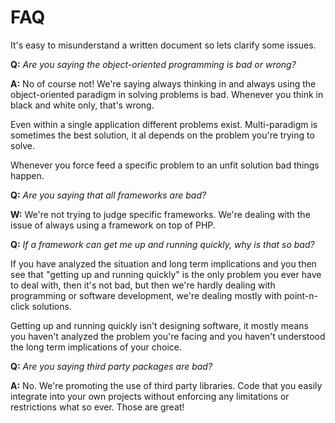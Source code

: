 # FAQ #

It's easy to misunderstand a written document so lets clarify some issues.

**Q:** _Are you saying the object-oriented programming is bad or wrong?_

**A:** No of course not! We're saying always thinking in and always using the object-oriented paradigm in solving problems is bad. Whenever you think in black and white only, that's wrong.

Even within a single application different problems exist. Multi-paradigm is sometimes the best solution, it al depends on the problem you're trying to solve.

Whenever you force feed a specific problem to an unfit solution bad things happen.

**Q:** _Are you saying that all frameworks are bad?_

**W:** We're not trying to judge specific frameworks. We're dealing with the issue of always using a framework on top of PHP.

**Q:** _If a framework can get me up and running quickly, why is that so bad?_

If you have analyzed the situation and long term implications and you then see that "getting up and running quickly" is the only problem you ever have to deal with, then it's not bad, but then we're hardly dealing with programming or software development, we're dealing mostly with point-n-click solutions.

Getting up and running quickly isn't designing software, it mostly means you haven't analyzed the problem you're facing and you haven't understood the long term implications of your choice.

**Q:** _Are you saying third party packages are bad?_

**A:** No. We're promoting the use of third party libraries. Code that you easily integrate into your own projects without enforcing any limitations or restrictions what so ever. Those are great!
